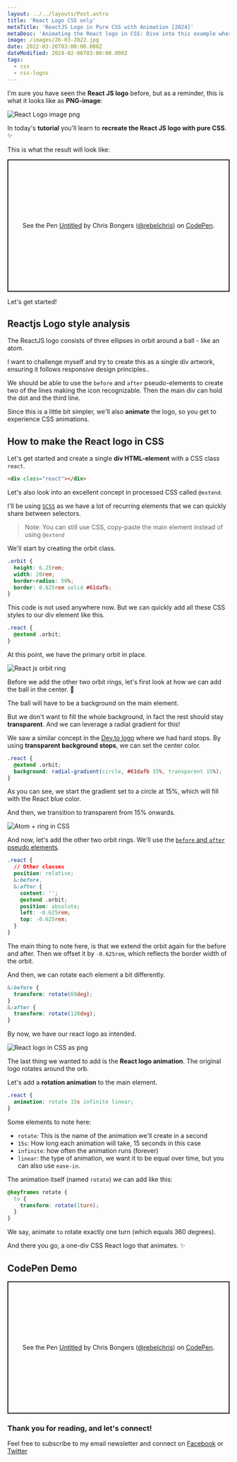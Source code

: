 ```yaml
---
layout: ../../layouts/Post.astro
title: 'React Logo CSS only'
metaTitle: 'ReactJS Logo in Pure CSS with Animation [2024]'
metaDesc: 'Animating the React logo in CSS: Dive into this example where we use a single div to bring the ReactJS logo to life with animations.'
image: /images/26-03-2022.jpg
date: 2022-03-26T03:00:00.000Z
dateModified: 2024-02-06T03:00:00.000Z
tags:
  - css
  - css-logos
---
```


I'm sure you have seen the **React JS logo** before, but as a reminder, this is what it looks like as **PNG-image**:

![React Logo image png](https://cdn.hashnode.com/res/hashnode/image/upload/v1647490619965/P1dsNgj-f1.png)

In today's **tutorial** you'll learn to **recreate the React JS logo with pure CSS**. ✨

This is what the result will look like:

<p class="codepen" data-height="300" data-default-tab="result" data-slug-hash="VwyvOWy" data-user="rebelchris" style="height: 300px; box-sizing: border-box; display: flex; align-items: center; justify-content: center; border: 2px solid; margin: 1em 0; padding: 1em;">
  <span>See the Pen <a href="https://codepen.io/rebelchris/pen/VwyvOWy">
  Untitled</a> by Chris Bongers (<a href="https://codepen.io/rebelchris">@rebelchris</a>)
  on <a href="https://codepen.io">CodePen</a>.</span>
</p>
<script async defer src="https://cpwebassets.codepen.io/assets/embed/ei.js"></script>

Let's get started!

## Reactjs Logo style analysis

The ReactJS logo consists of three ellipses in orbit around a ball - like an atom.

I want to challenge myself and try to create this as a single div artwork, ensuring it follows responsive design principles..

We should be able to use the `before` and `after` pseudo-elements to create two of the lines making the icon recognizable.
Then the main div can hold the dot and the third line.

Since this is a little bit simpler, we'll also **animate** the logo, so you get to experience CSS animations.

## How to make the React logo in CSS

Let's get started and create a single **div HTML-element** with a CSS class `react`.

```html
<div class="react"></div>
```

Let's also look into an excellent concept in processed CSS called `@extend`.

I'll be using [`SCSS`](https://daily-dev-tips.com/posts/scss-introduction/) as we have a lot of recurring elements that we can quickly share between selectors.

> Note: You can still use CSS, copy-paste the main element instead of using `@extend`

We'll start by creating the orbit class.

```css
.orbit {
  height: 6.25rem;
  width: 20rem;
  border-radius: 50%;
  border: 0.625rem solid #61dafb;
}
```

This code is not used anywhere now.
But we can quickly add all these CSS styles to our div element like this.

```css
.react {
  @extend .orbit;
}
```

At this point, we have the primary orbit in place.

![React js orbit ring](https://cdn.hashnode.com/res/hashnode/image/upload/v1647491630618/EPYKnxryi.png)

Before we add the other two orbit rings, let's first look at how we can add the ball in the center. 👀

The ball will have to be a background on the main element.

But we don't want to fill the whole background, in fact the rest should stay **transparent**.
And we can leverage a radial gradient for this!

We saw a similar concept in the [Dev.to logo](https://daily-dev-tips.com/posts/css-logos-dev-logo/) where we had hard stops.
By using **transparent background stops**, we can set the center color.

```css
.react {
  @extend .orbit;
  background: radial-gradient(circle, #61dafb 15%, transparent 15%);
}
```

As you can see, we start the gradient set to a circle at 15%, which will fill with the React blue color.

And then, we transition to transparent from 15% onwards.

![Atom + ring in CSS](https://cdn.hashnode.com/res/hashnode/image/upload/v1647491908289/HkD_2FIXc.png)

And now, let's add the other two orbit rings.
We'll use the [`before` and `after` pseudo elements](https://daily-dev-tips.com/posts/css-pseudo-elements/).

```css
.react {
  // Other classes
  position: relative;
  &:before,
  &:after {
    content: '';
    @extend .orbit;
    position: absolute;
    left: -0.625rem;
    top: -0.625rem;
  }
}
```

The main thing to note here, is that we extend the orbit again for the before and after.
Then we offset it by `-0.625rem`, which reflects the border width of the orbit.

And then, we can rotate each element a bit differently.

```css
&:before {
  transform: rotate(60deg);
}
&:after {
  transform: rotate(120deg);
}
```

By now, we have our react logo as intended.

![React logo in CSS as png](https://cdn.hashnode.com/res/hashnode/image/upload/v1647492266631/rH6yDfWyJ.png)

The last thing we wanted to add is the **React logo animation**. The original logo rotates around the orb.

Let's add a **rotation animation** to the main element.

```css
.react {
  animation: rotate 15s infinite linear;
}
```

Some elements to note here:

- `rotate`: This is the name of the animation we'll create in a second
- `15s`: How long each animation will take, 15 seconds in this case
- `infinite`: how often the animation runs (forever)
- `linear`: the type of animation, we want it to be equal over time, but you can also use `ease-in`.

The animation itself (named `rotate`) we can add like this:

```css
@keyframes rotate {
  to {
    transform: rotate(1turn);
  }
}
```

We say, animate `to` rotate exactly one turn (which equals 360 degrees).

And there you go, a one-div CSS React logo that animates. ✨

## CodePen Demo

<p class="codepen" data-height="300" data-default-tab="result" data-slug-hash="VwyvOWy" data-user="rebelchris" style="height: 300px; box-sizing: border-box; display: flex; align-items: center; justify-content: center; border: 2px solid; margin: 1em 0; padding: 1em;">
  <span>See the Pen <a href="https://codepen.io/rebelchris/pen/VwyvOWy">
  Untitled</a> by Chris Bongers (<a href="https://codepen.io/rebelchris">@rebelchris</a>)
  on <a href="https://codepen.io">CodePen</a>.</span>
</p>

### Thank you for reading, and let's connect!

Feel free to subscribe to my email newsletter and connect on [Facebook](https://www.facebook.com/DailyDevTipsBlog) or [Twitter](https://twitter.com/DailyDevTips1)
